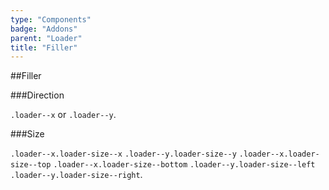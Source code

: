 ```yaml
---
type: "Components"
badge: "Addons"
parent: "Loader"
title: "Filler"
---
```


##Filler

###Direction

`.loader--x` or `.loader--y`.

<demo>
  <demovanilla src="vanilla/demos/loader/filler-x">
  </demovanilla>
  <demovanilla src="vanilla/demos/loader/filler-y">
  </demovanilla>
</demo>

###Size

`.loader--x.loader-size--x` `.loader--y.loader-size--y` `.loader--x.loader-size--top` `.loader--x.loader-size--bottom` `.loader--y.loader-size--left` `.loader--y.loader-size--right`.

<demo>
  <demovanilla src="vanilla/demos/loader/filler-size-x">
  </demovanilla>
  <demovanilla src="vanilla/demos/loader/filler-size-y">
  </demovanilla>
  <demovanilla src="vanilla/demos/loader/filler-size-top">
  </demovanilla>
  <demovanilla src="vanilla/demos/loader/filler-size-bottom">
  </demovanilla>
  <demovanilla src="vanilla/demos/loader/filler-size-left">
  </demovanilla>
  <demovanilla src="vanilla/demos/loader/filler-size-right">
  </demovanilla>
</demo>
